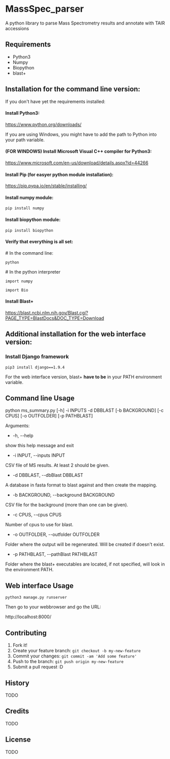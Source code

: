 # MassSpec_parser
A python library to parse Mass Spectrometry results and annotate with TAIR accessions

## Requirements
- Python3
- Numpy
- Biopython
- blast+

## Installation for the command line version:
If you don't have yet the requirements installed:
#### Install Python3:
https://www.python.org/downloads/

If you are using Windows, you might have to add the path to Python
into your path variable.

#### (FOR WINDOWS) Install Microsoft Visual C++ compiler for Python3:
https://www.microsoft.com/en-us/download/details.aspx?id=44266

#### Install Pip (for easyer python module installation):
https://pip.pypa.io/en/stable/installing/

#### Install numpy module:
`pip install numpy`

#### Install biopython module:
`pip install biopython`

#### Verify that everything is all set:
\# In the command line:

`python`

\# In the python interpreter

`import numpy`

`import Bio`

#### Install Blast+
https://blast.ncbi.nlm.nih.gov/Blast.cgi?PAGE_TYPE=BlastDocs&DOC_TYPE=Download

## Additional installation for the web interface version:
### Install Django framework
`pip3 install django==1.9.4`

For the web interface version, blast+ **have to be** in your PATH environment variable.

## Command line Usage
python ms_summary.py [-h] -i INPUTS -d DBBLAST [-b BACKGROUND] [-c CPUS] [-o OUTFOLDER] [-p PATHBLAST]

Arguments:

  * -h, --help

  show this help message and exit

  * -i INPUT, --inputs INPUT

  CSV file of MS results. At least 2 should be given.

  * -d DBBLAST, --dbBlast DBBLAST

  A database in fasta format to blast against and then create the mapping.

  * -b BACKGROUND, --background BACKGROUND

  CSV file for the background (more than one can be given).

  * -c CPUS, --cpus CPUS

  Number of cpus to use for blast.
  * -o OUTFOLDER, --outfolder OUTFOLDER

  Folder where the output will be regenerated. Will be created if doesn't exist.

  * -p PATHBLAST, --pathBlast PATHBLAST

  Folder where the blast+ executables are located, if not specified, will look in the environment PATH.

## Web interface Usage
`python3 manage.py runserver`

Then go to your webbrowser and go the URL:

http://localhost:8000/

## Contributing
1. Fork it!
2. Create your feature branch: `git checkout -b my-new-feature`
3. Commit your changes: `git commit -am 'Add some feature'`
4. Push to the branch: `git push origin my-new-feature`
5. Submit a pull request :D

## History
TODO

## Credits
TODO

## License
TODO
